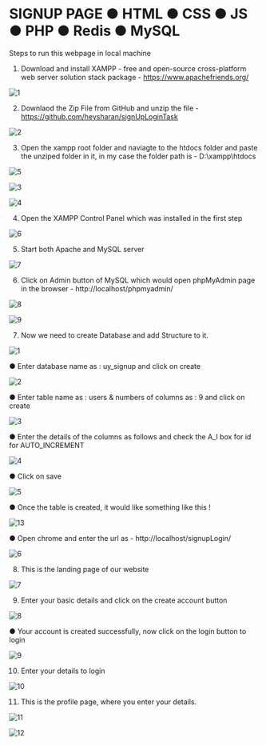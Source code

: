 # SIGNUP PAGE ● HTML ● CSS ● JS ● PHP ● Redis ● MySQL

Steps to run this webpage in local machine 

1. Download and install XAMPP -  free and open-source cross-platform web server solution stack package - https://www.apachefriends.org/

![1](https://user-images.githubusercontent.com/57586442/197150879-a86fac39-0d6f-4eee-a6dc-f02cd335a50d.png)


2. Downlaod the Zip File from GitHub and unzip the file - https://github.com/heysharan/signUpLoginTask

![2](https://user-images.githubusercontent.com/57586442/197152164-36c4b9c1-2407-4553-ba1e-bfaeb41a2c0b.png)

3. Open the xampp root folder and naviagte to the htdocs folder and paste the unziped folder in it, in my case the folder path is - D:\xampp\htdocs

![5](https://user-images.githubusercontent.com/57586442/197155279-12209ca2-0b62-4cfe-a445-4fb941a5ec9b.png)

![3](https://user-images.githubusercontent.com/57586442/197155311-cc597ac2-4185-4c65-ae13-a05068305d26.png)

![4](https://user-images.githubusercontent.com/57586442/197155338-74097dc9-64c9-403d-9d66-7cc07ab8ee7a.png)

4. Open the XAMPP Control Panel which was installed in the first step 

![6](https://user-images.githubusercontent.com/57586442/197156161-b2c526b2-7da3-4b9a-865e-b9cb0468632e.png)

5. Start both Apache and MySQL server

![7](https://user-images.githubusercontent.com/57586442/197156694-d5d8b31a-090b-4936-872b-6c3c82ffa1c1.png)

6. Click on Admin button of MySQL which would open phpMyAdmin page in the browser - http://localhost/phpmyadmin/

![8](https://user-images.githubusercontent.com/57586442/197158035-767e6e2e-0830-467b-ab1b-d779e2478338.png)

![9](https://user-images.githubusercontent.com/57586442/197158051-cf6c1b1e-7cb2-4be4-821a-3fbed524541a.png)

7. Now we need to create Database and add Structure to it.

![1](https://user-images.githubusercontent.com/57586442/197164964-ca5d0d4f-bd4f-409e-80d5-00a4d6530ed6.png)

● Enter database name as : uy_signup and click on create

![2](https://user-images.githubusercontent.com/57586442/197164991-173da3f0-b273-410a-a2af-86734dbf6984.png)

● Enter table name as : users & numbers of columns as : 9 and click on create

![3](https://user-images.githubusercontent.com/57586442/197165010-b484dc5a-ad6f-4a6f-9668-ae5034f0a1ab.png)

● Enter the details of the columns as follows and check the A_I box for id for AUTO_INCREMENT

![4](https://user-images.githubusercontent.com/57586442/197165050-4e0bb72f-c377-43f2-beaf-527eae87196c.png)

● Click on save

![5](https://user-images.githubusercontent.com/57586442/197165077-0a040858-339a-41ef-8f10-375d94c7cf71.png)

● Once the table is created, it would like something like this !

![13](https://user-images.githubusercontent.com/57586442/197167692-c5137717-b465-400a-bffb-171df2bacf6e.png)

● Open chrome and enter the url as - http://localhost/signupLogin/

![6](https://user-images.githubusercontent.com/57586442/197165118-6af09302-3df1-4c91-a66f-f7cf8c394d71.png)

8. This is the landing page of our website

![7](https://user-images.githubusercontent.com/57586442/197165146-aeba3adb-8fa8-4687-8d23-ea1861bc08a5.png)

9. Enter your basic details and click on the create account button

![8](https://user-images.githubusercontent.com/57586442/197165161-29ecea51-9cd0-4012-ac82-4a507e6e3e35.png)

● Your account is created successfully, now click on the login button to login

![9](https://user-images.githubusercontent.com/57586442/197165172-a25470d4-0e54-4bfd-bd8f-6290fa54be79.png)

10. Enter your details to login

![10](https://user-images.githubusercontent.com/57586442/197165187-e35db754-7453-47b9-945d-128684a389e3.png)

11. This is the profile page, where you enter your details.

![11](https://user-images.githubusercontent.com/57586442/197165205-992fa696-50b7-4bb7-aee7-ac89d3102d32.png)

![12](https://user-images.githubusercontent.com/57586442/197165220-3d79ebfa-7b5f-4003-8ff3-5af36cc0563c.png)

